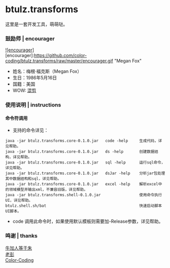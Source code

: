 # btulz.transforms
这里是一套开发工具，萌萌哒。


### 鼓励师 | encourager
[![encourager]](http://baike.baidu.com/view/1645686.htm)  
[encourager]:https://github.com/color-coding/btulz.transforms/raw/master/encourager.gif "Megan Fox"
* 姓名：梅根·福克斯（Megan Fox）
* 生日：1986年5月16日
* 国籍：美国
* WOW: [混剪](http://www.bilibili.com/video/av4485682/ "B站指日可待")

### 使用说明 | instructions
#### 命令符调用
* 支持的命令详见：
~~~
java -jar btulz.transforms.core-0.1.0.jar   code -help     生成代码，详见帮助。
java -jar btulz.transforms.core-0.1.0.jar   ds -help       创建数据结构，详见帮助。
java -jar btulz.transforms.core-0.1.0.jar   sql -help      运行sql命令，详见帮助。
java -jar btulz.transforms.core-0.1.0.jar   dsJar -help    分析jar包处理其中数据结构和sql，详见帮助。
java -jar btulz.transforms.core-0.1.0.jar   excel -help    解析excel中的领域模型并输出xml，不兼容旧版，详见帮助。
java -jar btulz.transforms.shell-0.1.0.jar                 使用命令执行UI，详见帮助。
btulz.shell.sh/bat                                         快速启动脚本UI脚本。
~~~

* code 调用此命令时，如果使用默认模板则需要加-Release参数，详见帮助。

### 鸣谢 | thanks
[牛加人等于朱](http://baike.baidu.com/view/1769.htm "NiurenZhu")<br>
[老彭](http://baike.baidu.com/view/1828.htm "three-stones")<br>
[Color-Coding](http://colorcoding.org/ "咔啦工作室")<br>
